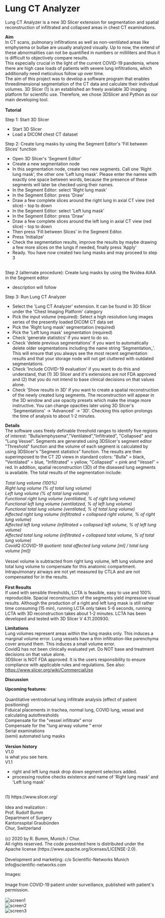 # Lung CT Analyzer

Lung CT Analyzer is a new 3D Slicer extension for segmentation and spatial reconstruction of infiltrated and collapsed areas in chest CT examinations. 

<b>Aim </b><br>
In CT scans, pulmonary infiltrations as well as non-ventilated areas like emphysema or bullae are usually analyzed visually. 
Up to now, the extend of these abnormalities can not be quantified in numbers or milliliters and thus it is difficult to objectively compare results.  
This especially crucial in the light of the current COVID-19 pandemia, where there are high case loads of patients with severe lung infiltrations, which additionally need meticulous follow up over time.   
The aim of this project was to develop a software program that enables threedimensional segmentation of the CT data and calculate their individual volumes. 
3D Slicer (1) is an established an freely available 3D imaging platform for scientific use. Therefore, we chose 3DSlicer and Python as our main developing tool.  
<br>
<b>Tutorial</b><br>

Step 1: Start 3D Slicer
<ul>
<li>Start 3D Slicer</li>
<li>Load a DICOM chest CT dataset</li>
</ul>

Step 2: Create lung masks by using the Segment Editor's 'Fill between Slices' function

<ul>
  <li>Open 3D Slicer's 'Segment Editor'</li>
  <li>Create a new segmentation node</li>
  <li>In this segmentation node, create two new segments. Call one 'Right lung mask', the other one 'Left lung mask'. Please enter the names with exactly one space between words, because the presence of these segments will later be checked using their names.</li>  
  <li>In the Segment Editor:  select 'Right lung mask' </li>
  <li>In the Segment Editor:  press 'Draw' </li>
  <li>Draw a few complete slices around the right lung in axial CT view (red slice) - top to down </li>
  <li>In the Segment Editor:  select 'Left lung mask' </li>
  <li>In the Segment Editor:  press 'Draw' </li>
  <li>Draw a few complete slices around the left lung in axial CT view (red slice) - top to down</li>
  <li>Then press 'Fill between Slices' in the Segment Editor. </li>
  <li>Press 'Initialize'</li>
  <li>Check the segmentation results, improve the results by maybe drawing a few more slices on the lungs if needed, finally press 'Apply'</li>
  <li>Ready. You have now created two lung masks and may proceed to step 3 </li>
</ul>
<br>  
Step 2 (alternate procedure): Create lung masks by using the Nvidea AIAA in the Segment editor
<ul>
  <li>description will follow</li>
</ul>
  
Step 3: Run Lung CT Analyzer

<ul>
<li>Select the 'Lung CT Analyzer' extension. It can be found in 3D Slicer under the 'Chest Imaging Platform' category </li>
<li>Pick the input volume (required): Select a high resolution lung images series of the presently loaded DICOM CT data set  </li>
<li>Pick the 'Right lung mask' segmentation (required) </li>
<li>Pick the 'Left lung mask' segmentation (required)</li>
<li>Check 'generate statistics' if you want to do so. </li>
<li>Check 'delete previous segmentations' if you want to automatically delete older segmentations including the name string 'Segmentation_'. This will ensure that you always see the most recent segmentation results and that your storage node will not get cluttered with outdated segmentations.</li> 
<li>Check 'Include COVID-19 evaluation' if you want to do this and understand, that (1) 3D Slicer and it's extensions are not FDA approved and (2) that you do not intend to base clinical decisions on that values alone.  </li>
<li>Check 'Show results in 3D' if you want to create a spatial reconstruction of the newly created lung segments. The reconstruction will appear in the 3D window and use opacity presets which make the image more instructive. You can change opacities later using 3D Slicer's 'Segmentations' -> 'Advanced' -> '3D'. Checking this option prolongs the time of analysis to about 1-2 minutes.  </li>
</ul>

<b>Details</b><br>
The software uses freely definable threshold ranges to identify five regions of interest: "Bulla/emphysema","Ventilated","Infiltrated", "Collapsed" and "Lung Vessel". 
Segments are generated using 3DSlicer's segment editor "Threshold" function and the volume of each segment is calculated by using 3DSlicer's "Segment statistics" function. 
The results are then superimposed to the CT 2D views in standard colors: "Bulla" = black, "Ventilated" = blue, "Infiltrated" = yellow, "Collapsed" = pink and "Vessel" = red. 
In addition, spatial reconstruction (3D) of the diseased lung segments is available. The total results of the segmentation include:<br>
<br>
<i>Total lung volume (100%)<br>
Right lung volume (% of total lung volume)<br>
Left lung volume (% of total lung volume)<br>
Functional right lung volume (ventilated, % of right lung volume)<br>
Functional left lung volume (ventilatzed, % of left lung volume)<br>
Functional total lung volume (ventilated, % of total lung volume)<br>
Affected right lung volume (infiltrated + collapsed right volume, % of right lung volume)<br>
Affected left lung volume (infiltrated + collapsed left volume, % of left lung volume) <br>
Affected total lung volume (infiltrated + collapsed total volume, % of total lung volume) <br>
CovidQ (COVID-19 quotient: total affected lung volume [ml] /  total lung volume [ml]) <br></i><br>
Vessel volume is subtracted from right lung volume, left lung volume and total lung volume to compensate for this anatomic compartment.
Intrapulmonary airways are not yet measured by CTLA and are not compensated for in the results. <br>
<br>
<b>First Results</b><br>
If used with sensible thresholds, LCTA is feasible, easy to use and 100% reproducible. Spacial reconstruction of the segments yield impressive visual results.  Although the production of a right and left lung mask is still rather time consuming (15 min), running LCTA only takes 5-6 seconds, running LCTA with 3D reconstruction takes about 1-2  minutes. LCTA has been developed and tested with 3D Slicer V 4.11.200930. 

<b>Limitations</b><br>
Lung volumes represent areas within the lung masks only. This induces a marginal volume error. 
Lung vessels have a thin infiltration-like parenchyma cover around them. This induces a small volume error.  
CovidQ has not been clinically evaluated yet. Do NOT base and treatment decisions on that value alone.  
3DSlicer is NOT FDA approved. It is the users responsibility to ensure compliance with applicable rules and regulations. 
See also: https://www.slicer.org/wiki/CommercialUse

<b>Discussion</b><br>

<b>Upcoming features:</b><br> 
<br>
Quantitative ventrodorsal lung infiltrate analysis (effect of patient positioning)<br>
Fiduical placements in trachea, normal lung, COVID lung, vessel and calculating autothresholds<br>
Compensate for the "vessel infiltrate" error <br>
Compensate for the "lung airway volume " error <br>
Serial examinations<br>
(semi) automated lung masks<br>
<br>
<b>Version history</b><br>
V1.0 <br>
is what you see here. <br>
V1.1 <br>
- right and left lung mask drop down segment selectors added.    <br>
- processing routine checks existence and name of 'Right lung mask' and 'Left lung mask'<br>

<br>
(1) https://www.slicer.org/
<br>
<br>
Idea and realization :<br> 
Prof. Rudolf Bumm<br>
Department of Surgery<br>
Kantonsspital Graubünden<br>
Chur, Switzerland<br>
<br>
(c) 2020 by R. Bumm, Munich / Chur.<br> 
All rights reserved. The code presented here is distributed under the Apache license (https://www.apache.org/licenses/LICENSE-2.0).<br> 
<br>
Development and marketing: c/o Scientific-Networks Munich<br>
info@scientific-networks.com<br>

Images: <br>
<br>
Image from COVID-19 patient under surveillance, published with patient's permission.<br>
<br>
![screen1](https://user-images.githubusercontent.com/18140094/98554410-f5ddd600-22a0-11eb-9196-b9223c8ada3f.jpg)
<br>
![screen2](https://user-images.githubusercontent.com/18140094/98554914-9207dd00-22a1-11eb-9bae-7f537a765cc3.jpg)
<br>
![screen3](https://user-images.githubusercontent.com/18140094/98555178-e6ab5800-22a1-11eb-8cbf-7dfa3e346b43.jpg)


